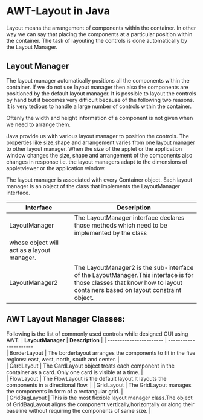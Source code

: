 # AWT-Layout in Java
Layout means the arrangement of components within the container. In other way we can say that placing the components at a particular position within the container. The task of layouting the controls is done automatically by the Layout Manager.

## Layout Manager
The layout manager automatically positions all the components within the container. If we do not use layout manager then also the components are positioned by the default layout manager. It is possible to layout the controls by hand but it becomes very difficult because of the following two reasons.
It is very tedious to handle a large number of controls within the container.

Oftenly the width and height information of a component is not given when we need to arrange them.

Java provide us with various layout manager to position the controls. The properties like size,shape and arrangement varies from one layout manager to other layout manager. When the size of the applet or the application window changes the size, shape and arrangement of the components also changes in response i.e. the layout managers adapt to the dimensions of appletviewer or the application window.

The layout manager is associated with every Container object. Each layout manager is an object of the class that implements the LayoutManager interface.

| Interface |  Description |
| --------------- | -------------------- |
| LayoutManager | The LayoutManager interface declares those methods which need to be implemented by the class 
whose object will act as a layout manager. |
| LayoutManager2 | The LayoutManager2 is the sub-interface of the LayoutManager.This interface is for those classes that know how to layout containers based on layout constraint object. |

## AWT Layout Manager Classes:
Following is the list of commonly used controls while designed GUI using AWT.
| **LayoutManager**  |  **Description** |
| ----------------------- | ---------------------- 	
| BorderLayout | The borderlayout arranges the components to fit in the five regions: east, west, north, south and center. |	
| CardLayout | The CardLayout object treats each component in the container as a card. Only one card is visible at a time. |	
| FlowLayout | The FlowLayout is the default layout.It layouts the components in a directional flow. |
| GridLayout | The GridLayout manages the components in form of a rectangular grid. |	
| GridBagLayout | This is the most flexible layout manager class.The object of GridBagLayout aligns the component vertically,horizontally or along their baseline without requiring the components of same size. |